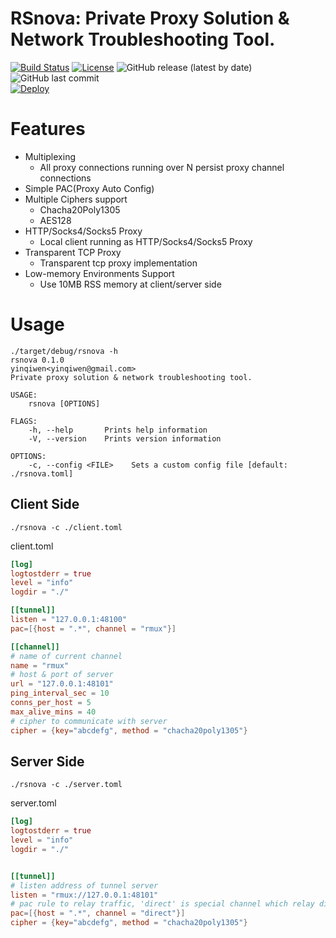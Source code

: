 # RSnova: Private Proxy Solution & Network Troubleshooting Tool.    
[![Build Status](https://travis-ci.org/yinqiwen/rsnova.svg?branch=master)](https://travis-ci.org/yinqiwen/rsnova) [![License](https://img.shields.io/badge/License-BSD%203--Clause-blue.svg)](https://opensource.org/licenses/BSD-3-Clause) ![GitHub release (latest by date)](https://img.shields.io/github/v/release/yinqiwen/rsnova) ![GitHub last commit](https://img.shields.io/github/last-commit/yinqiwen/rsnova)   
[![Deploy](https://www.herokucdn.com/deploy/button.svg)](https://heroku.com/deploy)

# Features
- Multiplexing 
    - All proxy connections running over N persist proxy channel connections
- Simple PAC(Proxy Auto Config)
- Multiple Ciphers support
    - Chacha20Poly1305
    - AES128
- HTTP/Socks4/Socks5 Proxy
    - Local client running as HTTP/Socks4/Socks5 Proxy
- Transparent TCP Proxy
	- Transparent tcp proxy implementation 
- Low-memory Environments Support
    - Use 10MB RSS memory at client/server side

# Usage
```shell
./target/debug/rsnova -h
rsnova 0.1.0
yinqiwen<yinqiwen@gmail.com>
Private proxy solution & network troubleshooting tool.

USAGE:
    rsnova [OPTIONS]

FLAGS:
    -h, --help       Prints help information
    -V, --version    Prints version information

OPTIONS:
    -c, --config <FILE>    Sets a custom config file [default: ./rsnova.toml]
```

## Client Side
```shell
./rsnova -c ./client.toml
```

client.toml 
```toml
[log]
logtostderr = true
level = "info"
logdir = "./"

[[tunnel]]
listen = "127.0.0.1:48100"
pac=[{host = ".*", channel = "rmux"}]

[[channel]]
# name of current channel
name = "rmux"
# host & port of server
url = "127.0.0.1:48101"
ping_interval_sec = 10
conns_per_host = 5
max_alive_mins = 40
# cipher to communicate with server
cipher = {key="abcdefg", method = "chacha20poly1305"}
```

## Server Side
```shell
./rsnova -c ./server.toml
```

server.toml
```toml
[log]
logtostderr = true
level = "info"
logdir = "./"


[[tunnel]]
# listen address of tunnel server
listen = "rmux://127.0.0.1:48101"
# pac rule to relay traffic, 'direct' is special channel which relay direct to remote target server
pac=[{host = ".*", channel = "direct"}]
cipher = {key="abcdefg", method = "chacha20poly1305"}
```

